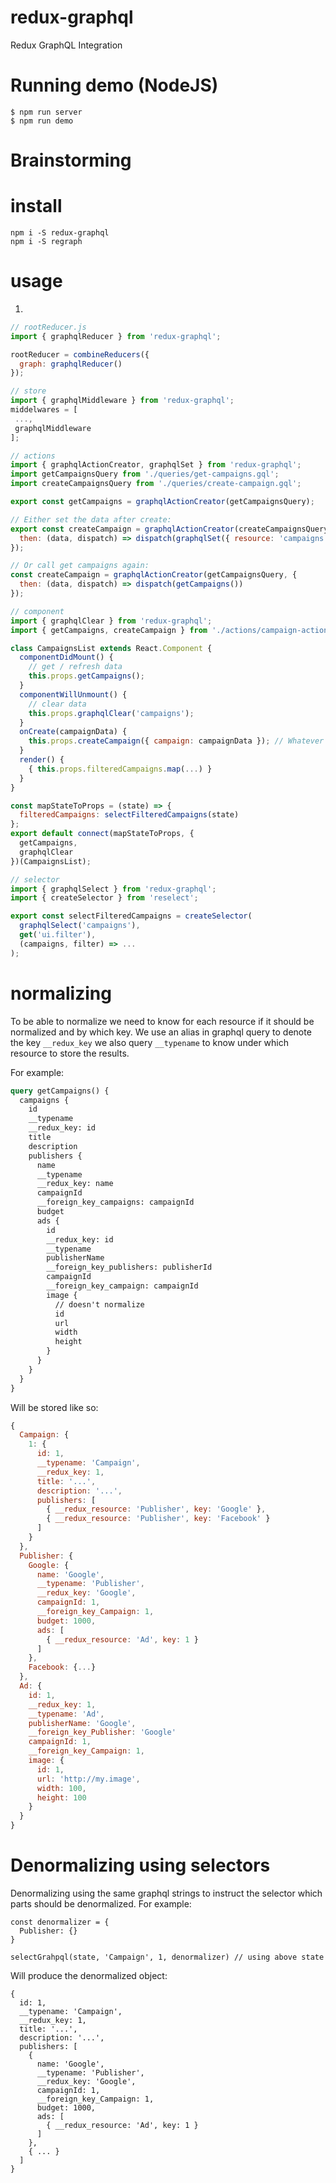 # redux-graphql

Redux GraphQL Integration

# Running demo (NodeJS)

```
$ npm run server
$ npm run demo
```

# Brainstorming

# install

`npm i -S redux-graphql`  
`npm i -S regraph`

# usage

1)

```javascript
// rootReducer.js
import { graphqlReducer } from 'redux-graphql';

rootReducer = combineReducers({
  graph: graphqlReducer()
});

// store
import { graphqlMiddleware } from 'redux-graphql';
middelwares = [
 ...,
 graphqlMiddleware
];

// actions
import { graphqlActionCreator, graphqlSet } from 'redux-graphql';
import getCampaignsQuery from './queries/get-campaigns.gql';
import createCampaignsQuery from './queries/create-campaign.gql';

export const getCampaigns = graphqlActionCreator(getCampaignsQuery);

// Either set the data after create:
export const createCampaign = graphqlActionCreator(createCampaignsQuery, {
  then: (data, dispatch) => dispatch(graphqlSet({ resource: 'campaigns', id: data.id, data }))
});

// Or call get campaigns again:
const createCampaign = graphqlActionCreator(getCampaignsQuery, {
  then: (data, dispatch) => dispatch(getCampaigns())
});

// component
import { graphqlClear } from 'redux-graphql';
import { getCampaigns, createCampaign } from './actions/campaign-actions';

class CampaignsList extends React.Component {
  componentDidMount() {
    // get / refresh data
    this.props.getCampaigns();
  }
  componentWillUnmount() {
    // clear data
    this.props.graphqlClear('campaigns');
  }
  onCreate(campaignData) {
    this.props.createCampaign({ campaign: campaignData }); // Whatever is passed to the action will be used as variables
  }
  render() {
    { this.props.filteredCampaigns.map(...) }
  }
}

const mapStateToProps = (state) => {
  filteredCampaigns: selectFilteredCampaigns(state)
};
export default connect(mapStateToProps, {
  getCampaigns,
  graphqlClear
})(CampaignsList);

// selector
import { graphqlSelect } from 'redux-graphql';
import { createSelector } from 'reselect';

export const selectFilteredCampaigns = createSelector(
  graphqlSelect('campaigns'),
  get('ui.filter'),
  (campaigns, filter) => ...
);
```

# normalizing

To be able to normalize we need to know for each resource if it should be normalized and by which key.
We use an alias in graphql query to denote the key `__redux_key`
we also query `__typename` to know under which resource to store the results.

For example:

```graphql
query getCampaigns() {
  campaigns {
    id
    __typename
    __redux_key: id
    title
    description
    publishers {
      name
      __typename
      __redux_key: name
      campaignId
      __foreign_key_campaigns: campaignId
      budget
      ads {
        id
        __redux_key: id
        __typename
        publisherName
        __foreign_key_publishers: publisherId
        campaignId
        __foreign_key_campaign: campaignId
        image {
          // doesn't normalize
          id
          url
          width
          height
        }
      }
    }
  }
}
```

Will be stored like so:
```js
{
  Campaign: {
    1: {
      id: 1,
      __typename: 'Campaign',
      __redux_key: 1,
      title: '...',
      description: '...',
      publishers: [
        { __redux_resource: 'Publisher', key: 'Google' },
        { __redux_resource: 'Publisher', key: 'Facebook' }
      ]
    }
  },
  Publisher: {
    Google: {
      name: 'Google',
      __typename: 'Publisher',
      __redux_key: 'Google',
      campaignId: 1,
      __foreign_key_Campaign: 1,
      budget: 1000,
      ads: [
        { __redux_resource: 'Ad', key: 1 }
      ]
    },
    Facebook: {...}
  },
  Ad: {
    id: 1,
    __redux_key: 1,
    __typename: 'Ad',
    publisherName: 'Google',
    __foreign_key_Publisher: 'Google'
    campaignId: 1,
    __foreign_key_Campaign: 1,
    image: {
      id: 1,
      url: 'http://my.image',
      width: 100,
      height: 100
    }
  }
}
```

# Denormalizing using selectors
Denormalizing using the same graphql strings to instruct the selector which parts should be denormalized.
For example:
```
const denormalizer = {
  Publisher: {}
}

selectGrahpql(state, 'Campaign', 1, denormalizer) // using above state
```
Will produce the denormalized object:
```
{
  id: 1,
  __typename: 'Campaign',
  __redux_key: 1,
  title: '...',
  description: '...',
  publishers: [
    {
      name: 'Google',
      __typename: 'Publisher',
      __redux_key: 'Google',
      campaignId: 1,
      __foreign_key_Campaign: 1,
      budget: 1000,
      ads: [
        { __redux_resource: 'Ad', key: 1 }
      ]
    },
    { ... }
  ]
}
```
